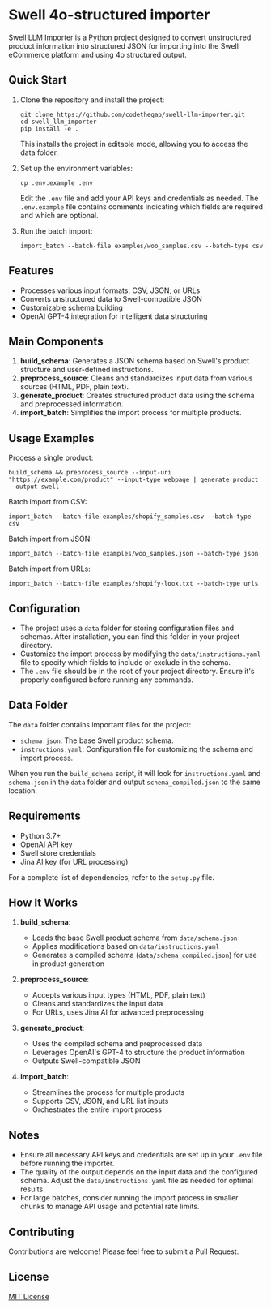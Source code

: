 # Swell 4o-structured importer

Swell LLM Importer is a Python project designed to convert unstructured product information into structured JSON for importing into the Swell eCommerce platform and using 4o structured output.

## Quick Start

1. Clone the repository and install the project:
   ```
   git clone https://github.com/codethegap/swell-llm-importer.git
   cd swell_llm_importer
   pip install -e .
   ```
   This installs the project in editable mode, allowing you to access the data folder.

2. Set up the environment variables:
   ```
   cp .env.example .env
   ```
   Edit the `.env` file and add your API keys and credentials as needed. The `.env.example` file contains comments indicating which fields are required and which are optional.

3. Run the batch import:
   ```
   import_batch --batch-file examples/woo_samples.csv --batch-type csv
   ```

## Features

- Processes various input formats: CSV, JSON, or URLs
- Converts unstructured data to Swell-compatible JSON
- Customizable schema building
- OpenAI GPT-4 integration for intelligent data structuring

## Main Components

1. **build_schema**: Generates a JSON schema based on Swell's product structure and user-defined instructions.
2. **preprocess_source**: Cleans and standardizes input data from various sources (HTML, PDF, plain text).
3. **generate_product**: Creates structured product data using the schema and preprocessed information.
4. **import_batch**: Simplifies the import process for multiple products.

## Usage Examples

Process a single product:
```
build_schema && preprocess_source --input-uri "https://example.com/product" --input-type webpage | generate_product --output swell
```

Batch import from CSV:
```
import_batch --batch-file examples/shopify_samples.csv --batch-type csv
```

Batch import from JSON:
```
import_batch --batch-file examples/woo_samples.json --batch-type json
```

Batch import from URLs:
```
import_batch --batch-file examples/shopify-loox.txt --batch-type urls
```

## Configuration

- The project uses a `data` folder for storing configuration files and schemas. After installation, you can find this folder in your project directory.
- Customize the import process by modifying the `data/instructions.yaml` file to specify which fields to include or exclude in the schema.
- The `.env` file should be in the root of your project directory. Ensure it's properly configured before running any commands.

## Data Folder

The `data` folder contains important files for the project:

- `schema.json`: The base Swell product schema.
- `instructions.yaml`: Configuration file for customizing the schema and import process.

When you run the `build_schema` script, it will look for `instructions.yaml` and `schema.json` in the `data` folder and output `schema_compiled.json` to the same location.

## Requirements

- Python 3.7+
- OpenAI API key
- Swell store credentials
- Jina AI key (for URL processing)

For a complete list of dependencies, refer to the `setup.py` file.

## How It Works

1. **build_schema**: 
   - Loads the base Swell product schema from `data/schema.json`
   - Applies modifications based on `data/instructions.yaml`
   - Generates a compiled schema (`data/schema_compiled.json`) for use in product generation

2. **preprocess_source**:
   - Accepts various input types (HTML, PDF, plain text)
   - Cleans and standardizes the input data
   - For URLs, uses Jina AI for advanced preprocessing

3. **generate_product**:
   - Uses the compiled schema and preprocessed data
   - Leverages OpenAI's GPT-4 to structure the product information
   - Outputs Swell-compatible JSON

4. **import_batch**:
   - Streamlines the process for multiple products
   - Supports CSV, JSON, and URL list inputs
   - Orchestrates the entire import process

## Notes

- Ensure all necessary API keys and credentials are set up in your `.env` file before running the importer.
- The quality of the output depends on the input data and the configured schema. Adjust the `data/instructions.yaml` file as needed for optimal results.
- For large batches, consider running the import process in smaller chunks to manage API usage and potential rate limits.

## Contributing

Contributions are welcome! Please feel free to submit a Pull Request.

## License

[MIT License](LICENSE)